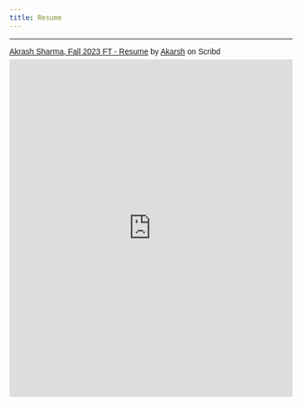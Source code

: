 ```yaml
---
title: Resume
---
```


  <hr>

<p  style=" margin: 12px auto 6px auto; font-family: Helvetica,Arial,Sans-serif; font-style: normal; font-variant: normal; font-weight: normal; font-size: 14px; line-height: normal; font-size-adjust: none; font-stretch: normal; -x-system-font: none; display: block;">   <a title="View Akrash Sharma, Fall 2023 FT - Resume on Scribd" href="https://www.scribd.com/document/605444105/Akrash-Sharma-Fall-2023-FT-Resume#from_embed"  style="text-decoration: underline;" >Akrash Sharma, Fall 2023 FT - Resume</a> by <a title="View Akarsh's profile on Scribd" href="https://www.scribd.com/user/466352449/Akarsh#from_embed"  style="text-decoration: underline;" >Akarsh</a> on Scribd</p><iframe class="scribd_iframe_embed" title="Akrash Sharma, Fall 2023 FT - Resume" src="https://www.scribd.com/embeds/605444105/content?start_page=1&view_mode=scroll&access_key=key-1qyIdG3OrGIkAVHG3MxD" data-auto-height="false" data-aspect-ratio="0.7729220222793488" scrolling="no" id="doc_38121" width="100%" height="600" frameborder="0"></iframe>

<object data="https://github.com/Akarsh654/Akarsh654.github.io/blob/master/attachments/Akrash%20Sharma%2C%20Fall%202023%20FT%20-%20Resume.pdf" width="1000" height="1000" type='application/pdf'></object>



